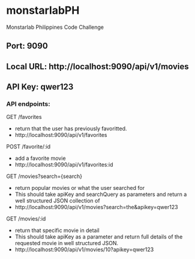 # monstarlabPH
Monstarlab Philippines Code Challenge


## Port: 9090
## Local URL: http://localhost:9090/api/v1/movies
## API Key: qwer123

### API endpoints:
GET /favorites 
- return that the user has previously favoritted.
- http://localhost:9090/api/v1/favorites

POST /favorite/:id 
- add a favorite movie
- http://localhost:9090/api/v1/favorites:id

GET /movies?search={search} 
- return popular movies or what the user searched for
- This should take apiKey and searchQuery as parameters and return a well structured JSON collection of
- http://localhost:9090/api/v1/movies?search=the&apikey=qwer123

GET /movies/:id 
- return that specific movie in detail
- This should take apiKey as a parameter and return full details of the requested movie in well structured JSON.
- http://localhost:9090/api/v1/movies/10?apikey=qwer123
